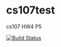 # cs107test
cs107 HW4 P5

[![Build Status](https://travis-ci.com/benjamin-manning/cs107test.svg?branch=main)](https://travis-ci.com/benjamin-manning/cs107test)
